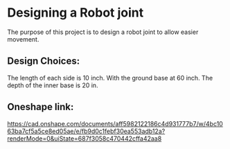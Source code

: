 # Designing a Robot joint
The purpose of this project is to design a robot joint to allow easier movement. 


## Design Choices:
The length of each side is 10 inch. With the ground base at 60 inch.
The depth of the inner base is 20 in. 


## Oneshape link:
https://cad.onshape.com/documents/aff5982122186c4d931777b7/w/4bc1063ba7cf5a5ce8ed05ae/e/fb9d0c1febf30ea553adb12a?renderMode=0&uiState=687f3058c470442cffa42aa8
